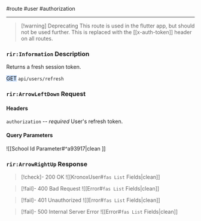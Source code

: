 #route #user #authorization 

---
> [!warning] Deprecating
> This route is used in the flutter app, but should not be used further. This is replaced with the [[x-auth-token]] header on all routes.
### `rir:Information` Description
Returns a fresh session token.

<mark style="background: #ADCCFFA6;">GET</mark> `api/users/refresh`

### `rir:ArrowLeftDown` Request

#### Headers

`authorization` -- *required*
User's refresh token.

#### Query Parameters

![[School Id Parameter#^a93917|clean ]]

### `rir:ArrowRightUp` Response

> [!check]- 200 OK
> ![[KronoxUser#`fas List` Fields|clean]]

> [!fail]- 400 Bad Request
![[Error#`fas List` Fields|clean]]

> [!fail]- 401 Unauthorized
![[Error#`fas List` Fields|clean]]

> [!fail]- 500 Internal Server Error
![[Error#`fas List` Fields|clean]]
